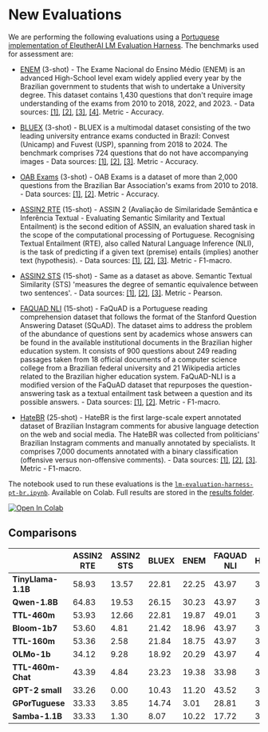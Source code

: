 # New Evaluations

We are performing the following evaluations using a [Portuguese implementation of EleutherAI LM Evaluation Harness](https://github.com/eduagarcia/lm-evaluation-harness-pt). The benchmarks used for assessment are:

- [ENEM](https://ieeexplore.ieee.org/document/8247091) (3-shot) - The Exame Nacional do Ensino Médio (ENEM) is an advanced High-School level exam widely applied every year by the Brazilian government to students that wish to undertake a University degree. This dataset contains 1,430 questions that don't require image understanding of the exams from 2010 to 2018, 2022, and 2023. - Data sources:  [[1]](https://huggingface.co/datasets/eduagarcia/enem_challenge),  [[2]](https://www.ime.usp.br/~ddm/project/enem/),  [[3]](https://github.com/piresramon/gpt-4-enem),  [[4]](https://huggingface.co/datasets/maritaca-ai/enem). Metric - Accuracy.

- [BLUEX](https://arxiv.org/abs/2307.05410) (3-shot) - BLUEX is a multimodal dataset consisting of the two leading university entrance exams conducted in Brazil: Convest (Unicamp) and Fuvest (USP), spanning from 2018 to 2024. The benchmark comprises 724 questions that do not have accompanying images - Data sources:  [[1]](https://huggingface.co/datasets/eduagarcia-temp/BLUEX_without_images),  [[2]](https://github.com/portuguese-benchmark-datasets/bluex),  [[3]](https://huggingface.co/datasets/portuguese-benchmark-datasets/BLUEX). Metric - Accuracy.

- [OAB Exams](https://arxiv.org/abs/1712.05128) (3-shot) - OAB Exams is a dataset of more than 2,000 questions from the Brazilian Bar Association's exams from 2010 to 2018. - Data sources:  [[1]](https://huggingface.co/datasets/eduagarcia/oab_exams),  [[2]](https://github.com/legal-nlp/oab-exams). Metric - Accuracy.

- [ASSIN2 RTE](https://dl.acm.org/doi/abs/10.1007/978-3-030-41505-1_39) (15-shot) - ASSIN 2 (Avaliação de Similaridade Semântica e Inferência Textual - Evaluating Semantic Similarity and Textual Entailment) is the second edition of ASSIN, an evaluation shared task in the scope of the computational processing of Portuguese. Recognising Textual Entailment (RTE), also called Natural Language Inference (NLI), is the task of predicting if a given text (premise) entails (implies) another text (hypothesis). - Data sources:  [[1]](https://huggingface.co/datasets/eduagarcia/portuguese_benchmark),  [[2]](https://sites.google.com/view/assin2/),  [[3]](https://huggingface.co/datasets/assin2). Metric - F1-macro.

- [ASSIN2 STS](https://dl.acm.org/doi/abs/10.1007/978-3-030-41505-1_39) (15-shot) - Same as a dataset as above. Semantic Textual Similarity (STS) 'measures the degree of semantic equivalence between two sentences'. - Data sources:  [[1]](https://huggingface.co/datasets/eduagarcia/portuguese_benchmark),  [[2]](https://sites.google.com/view/assin2/),  [[3]](https://huggingface.co/datasets/assin2). Metric - Pearson.

- [FAQUAD NLI](https://ieeexplore.ieee.org/abstract/document/8923668) (15-shot) - FaQuAD is a Portuguese reading comprehension dataset that follows the format of the Stanford Question Answering Dataset (SQuAD). The dataset aims to address the problem of the abundance of questions sent by academics whose answers can be found in the available institutional documents in the Brazilian higher education system. It consists of 900 questions about 249 reading passages taken from 18 official documents of a computer science college from a Brazilian federal university and 21 Wikipedia articles related to the Brazilian higher education system. FaQuAD-NLI is a modified version of the FaQuAD dataset that repurposes the question-answering task as a textual entailment task between a question and its possible answers. - Data sources:  [[1]](https://github.com/liafacom/faquad/),  [[2]](https://huggingface.co/datasets/ruanchaves/faquad-nli). Metric - F1-macro.

- [HateBR](https://arxiv.org/abs/2103.14972) (25-shot) - HateBR is the first large-scale expert annotated dataset of Brazilian Instagram comments for abusive language detection on the web and social media. The HateBR was collected from politicians' Brazilian Instagram comments and manually annotated by specialists. It comprises 7,000 documents annotated with a binary classification (offensive versus non-offensive comments). - Data sources:  [[1]](https://huggingface.co/datasets/eduagarcia/portuguese_benchmark),  [[2]](https://github.com/franciellevargas/HateBR),  [[3]](https://huggingface.co/datasets/ruanchaves/hatebr). Metric - F1-macro.

The notebook used to run these evaluations is the [`lm-evaluation-harness-pt-br.ipynb`](./lm-evaluation-harness-pt-br.ipynb). Available on Colab. Full results are stored in the [results folder](./results/).

<a href="https://colab.research.google.com/drive/1m6Oqey4P9ShYTO62yRq7wrM_eEsvFJ9D" target="_blank">
  <img src="https://colab.research.google.com/assets/colab-badge.svg" alt="Open In Colab">
</a>

## Comparisons

|                    | **ASSIN2 RTE** | **ASSIN2 STS** | **BLUEX** | **ENEM** | **FAQUAD NLI** | **HateBR** | **OAB Exams** | **Average** |
|--------------------|----------------|----------------|-----------|----------|----------------|------------|---------------|-------------|
| **TinyLlama-1.1B** | 58.93          | 13.57          | 22.81     | 22.25    | 43.97          | 36.92      | 23.64         | 36.92       |
| **Qwen-1.8B**      | 64.83          | 19.53          | 26.15     | 30.23    | 43.97          | 33.33      | 27.20         | 35.03       |
| **TTL-460m**       | 53.93          | 12.66          | 22.81     | 19.87    | 49.01          | 33.59      | 27.06         | 31.27       |
| **Bloom-1b7**      | 53.60          | 4.81           | 21.42     | 18.96    | 43.97          | 34.89      | 23.05         | 28.67       |
| **TTL-160m**       | 53.36          | 2.58           | 21.84     | 18.75    | 43.97          | 36.88      | 22.60         | 28.56       |
| **OLMo-1b**        | 34.12          | 9.28           | 18.92     | 20.29    | 43.97          | 41.33      | 22.96         | 27.26       |
| **TTL-460m-Chat**  | 43.39          | 4.84           | 23.23     | 19.38    | 33.98          | 33.49      | 26.97         | 26.46       |
| **GPT-2 small**    | 33.26          | 0.00           | 10.43     | 11.20    | 43.52          | 33.68      | 13.12         | 20.74       |
| **GPorTuguese**    | 33.33          | 3.85           | 14.74     | 3.01     | 28.81          | 33.33      | 21.23         | 19.75       |
| **Samba-1.1B**     | 33.33          | 1.30           | 8.07      | 10.22    | 17.72          | 35.79      | 15.03         | 17.35       |
